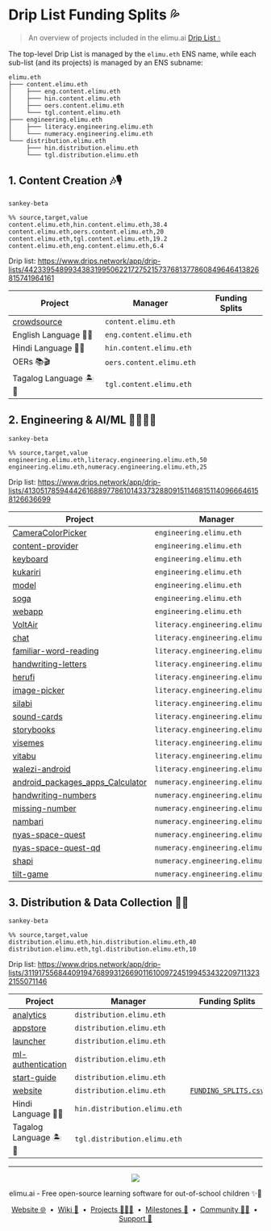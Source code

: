 # Drip List Funding Splits 💦

> An overview of projects included in the elimu.ai [Drip List 💧](https://www.drips.network/app/drip-lists/41305178594442616889778610143373288091511468151140966646158126636698)

The top-level Drip List is managed by the `elimu.eth` ENS name, while each sub-list (and its projects) is managed by an ENS subname:
```
elimu.eth
├─── content.elimu.eth
│    ├─── eng.content.elimu.eth
│    ├─── hin.content.elimu.eth
│    ├─── oers.content.elimu.eth
│    └─── tgl.content.elimu.eth
├─── engineering.elimu.eth
│    ├─── literacy.engineering.elimu.eth
│    └─── numeracy.engineering.elimu.eth
└─── distribution.elimu.eth
     ├─── hin.distribution.elimu.eth
     └─── tgl.distribution.elimu.eth
```

## 1. Content Creation 🎶🎙️

```mermaid
sankey-beta

%% source,target,value
content.elimu.eth,hin.content.elimu.eth,38.4
content.elimu.eth,oers.content.elimu.eth,20
content.elimu.eth,tgl.content.elimu.eth,19.2
content.elimu.eth,eng.content.elimu.eth,6.4
```

Drip list: https://www.drips.network/app/drip-lists/44233954899343831995062217275215737681377860849646413826815741964161

| Project | Manager | Funding Splits |
| --- | --- | --- |
| [crowdsource](https://github.com/elimu-ai/crowdsource) | `content.elimu.eth` |  |
| English Language 🍔🏈 | `eng.content.elimu.eth` |  |
| Hindi Language 🏏🐯 | `hin.content.elimu.eth` |  |
| OERs 📚🎬 | `oers.content.elimu.eth` |  |
| Tagalog Language 🏝️🦎 | `tgl.content.elimu.eth` |  |

## 2. Engineering & AI/ML 👩🏽‍💻📱

```mermaid
sankey-beta

%% source,target,value
engineering.elimu.eth,literacy.engineering.elimu.eth,50
engineering.elimu.eth,numeracy.engineering.elimu.eth,25
```

Drip list: https://www.drips.network/app/drip-lists/41305178594442616889778610143373288091511468151140966646158126636699

| Project | Manager | Funding Splits |
| --- | --- | --- |
| [CameraColorPicker](https://github.com/elimu-ai/CameraColorPicker) | `engineering.elimu.eth` |  |
| [content-provider](https://github.com/elimu-ai/content-provider) | `engineering.elimu.eth` |  |
| [keyboard](https://github.com/elimu-ai/keyboard) | `engineering.elimu.eth` |  |
| [kukariri](https://github.com/elimu-ai/kukariri) | `engineering.elimu.eth` |  |
| [model](https://github.com/elimu-ai/model) | `engineering.elimu.eth` |  |
| [soga](https://github.com/elimu-ai/soga) | `engineering.elimu.eth` |  |
| [webapp](https://github.com/elimu-ai/webapp) | `engineering.elimu.eth` | [`FUNDING_SPLITS.csv`](https://github.com/elimu-ai/webapp/blob/main/FUNDING_SPLITS.csv) |
| [VoltAir](https://github.com/elimu-ai/VoltAir) | `literacy.engineering.elimu.eth` |  |
| [chat](https://github.com/elimu-ai/chat) | `literacy.engineering.elimu.eth` |  |
| [familiar-word-reading](https://github.com/elimu-ai/familiar-word-reading) | `literacy.engineering.elimu.eth` |  |
| [handwriting-letters](https://github.com/elimu-ai/handwriting-letters) | `literacy.engineering.elimu.eth` |  |
| [herufi](https://github.com/elimu-ai/herufi) | `literacy.engineering.elimu.eth` |  |
| [image-picker](https://github.com/elimu-ai/image-picker) | `literacy.engineering.elimu.eth` |  |
| [silabi](https://github.com/elimu-ai/silabi) | `literacy.engineering.elimu.eth` |  |
| [sound-cards](https://github.com/elimu-ai/sound-cards) | `literacy.engineering.elimu.eth` |  |
| [storybooks](https://github.com/elimu-ai/storybooks) | `literacy.engineering.elimu.eth` |  |
| [visemes](https://github.com/elimu-ai/visemes) | `literacy.engineering.elimu.eth` |  |
| [vitabu](https://github.com/elimu-ai/vitabu) | `literacy.engineering.elimu.eth` | [`FUNDING_SPLITS.csv`](https://github.com/elimu-ai/vitabu/blob/main/FUNDING_SPLITS.csv) |
| [walezi-android](https://github.com/elimu-ai/walezi-android) | `literacy.engineering.elimu.eth` |  |
| [android_packages_apps_Calculator](https://github.com/elimu-ai/android_packages_apps_Calculator) | `numeracy.engineering.elimu.eth` |  |
| [handwriting-numbers](https://github.com/elimu-ai/handwriting-numbers) | `numeracy.engineering.elimu.eth` |  |
| [missing-number](https://github.com/elimu-ai/missing-number) | `numeracy.engineering.elimu.eth` |  |
| [nambari](https://github.com/elimu-ai/nambari) | `numeracy.engineering.elimu.eth` |  |
| [nyas-space-quest](https://github.com/elimu-ai/nyas-space-quest) | `numeracy.engineering.elimu.eth` |  |
| [nyas-space-quest-qd](https://github.com/elimu-ai/nyas-space-quest-qd) | `numeracy.engineering.elimu.eth` |  |
| [shapi](https://github.com/elimu-ai/shapi) | `numeracy.engineering.elimu.eth` |  |
| [tilt-game](https://github.com/elimu-ai/tilt-game) | `numeracy.engineering.elimu.eth` |  |

## 3. Distribution & Data Collection 🛵💨

```mermaid
sankey-beta

%% source,target,value
distribution.elimu.eth,hin.distribution.elimu.eth,40
distribution.elimu.eth,tgl.distribution.elimu.eth,10
```

Drip list: https://www.drips.network/app/drip-lists/31191755684409194768993126690116100972451994534322097113232155071146

| Project | Manager | Funding Splits |
| --- | --- | --- |
| [analytics](https://github.com/elimu-ai/analytics) | `distribution.elimu.eth` |  |
| [appstore](https://github.com/elimu-ai/appstore) | `distribution.elimu.eth` |  |
| [launcher](https://github.com/elimu-ai/launcher) | `distribution.elimu.eth` |  |
| [ml-authentication](https://github.com/elimu-ai/ml-authentication) | `distribution.elimu.eth` |  |
| [start-guide](https://github.com/elimu-ai/start-guide) | `distribution.elimu.eth` |  |
| [website](https://github.com/elimu-ai/website) | `distribution.elimu.eth` | [`FUNDING_SPLITS.csv`](https://github.com/elimu-ai/website/blob/main/FUNDING_SPLITS.csv) |
| Hindi Language 🏏🐯 | `hin.distribution.elimu.eth` |  |
| Tagalog Language 🏝️🦎 | `tgl.distribution.elimu.eth` |  |

---

<p align="center">
  <img src="https://github.com/elimu-ai/webapp/blob/main/src/main/webapp/static/img/logo-text-256x78.png" />
</p>
<p align="center">
  elimu.ai - Free open-source learning software for out-of-school children ✨🚀
</p>
<p align="center">
  <a href="https://elimu.ai">Website 🌐</a>
  &nbsp;•&nbsp;
  <a href="https://github.com/elimu-ai/wiki#readme">Wiki 📃</a>
  &nbsp;•&nbsp;
  <a href="https://github.com/orgs/elimu-ai/projects?query=is%3Aopen">Projects 👩🏽‍💻</a>
  &nbsp;•&nbsp;
  <a href="https://github.com/elimu-ai/wiki/milestones">Milestones 🎯</a>
  &nbsp;•&nbsp;
  <a href="https://github.com/elimu-ai/wiki#open-source-community">Community 👋🏽</a>
  &nbsp;•&nbsp;
  <a href="https://www.drips.network/app/drip-lists/41305178594442616889778610143373288091511468151140966646158126636698">Support 💜</a>
</p>
